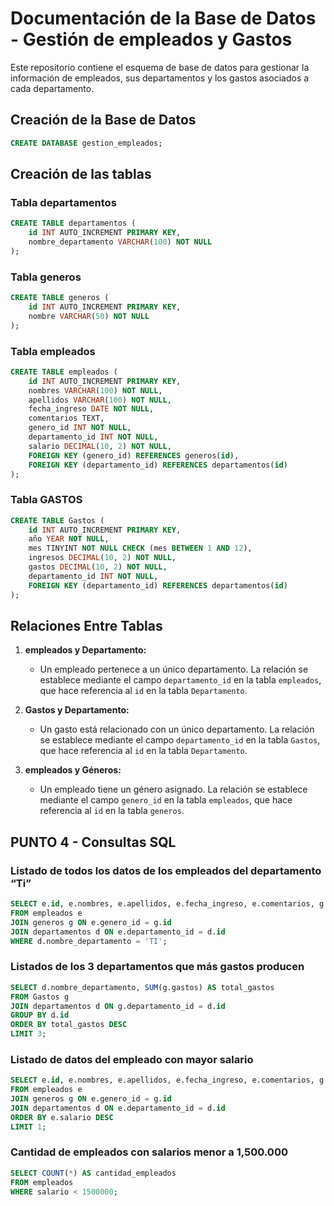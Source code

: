 # Documentación de la Base de Datos - Gestión de empleados y Gastos

Este repositorio contiene el esquema de base de datos para gestionar la información de empleados, sus departamentos y los gastos asociados a cada departamento.

## Creación de la Base de Datos

```sql
CREATE DATABASE gestion_empleados;
```

## Creación de las tablas

### Tabla departamentos

```sql
CREATE TABLE departamentos (
    id INT AUTO_INCREMENT PRIMARY KEY,
    nombre_departamento VARCHAR(100) NOT NULL
);
```

### Tabla generos

```sql
CREATE TABLE generos (
    id INT AUTO_INCREMENT PRIMARY KEY,
    nombre VARCHAR(50) NOT NULL
);

```

### Tabla empleados

```sql
CREATE TABLE empleados (
    id INT AUTO_INCREMENT PRIMARY KEY,
    nombres VARCHAR(100) NOT NULL,
    apellidos VARCHAR(100) NOT NULL,
    fecha_ingreso DATE NOT NULL,
    comentarios TEXT,
    genero_id INT NOT NULL,
    departamento_id INT NOT NULL,
    salario DECIMAL(10, 2) NOT NULL,
    FOREIGN KEY (genero_id) REFERENCES generos(id),
    FOREIGN KEY (departamento_id) REFERENCES departamentos(id)
);
```

### Tabla GASTOS

```sql
CREATE TABLE Gastos (
    id INT AUTO_INCREMENT PRIMARY KEY,
    año YEAR NOT NULL,
    mes TINYINT NOT NULL CHECK (mes BETWEEN 1 AND 12),
    ingresos DECIMAL(10, 2) NOT NULL,
    gastos DECIMAL(10, 2) NOT NULL,
    departamento_id INT NOT NULL,
    FOREIGN KEY (departamento_id) REFERENCES departamentos(id)
);
```

## Relaciones Entre Tablas

1. **empleados y Departamento:**
   - Un empleado pertenece a un único departamento. La relación se establece mediante el campo `departamento_id` en la tabla `empleados`, que hace referencia al `id` en la tabla `Departamento`.

2. **Gastos y Departamento:**
   - Un gasto está relacionado con un único departamento. La relación se establece mediante el campo `departamento_id` en la tabla `Gastos`, que hace referencia al `id` en la tabla `Departamento`.

3. **empleados y Géneros:**
   - Un empleado tiene un género asignado. La relación se establece mediante el campo `genero_id` en la tabla `empleados`, que hace referencia al `id` en la tabla `generos`.

## PUNTO 4 - Consultas SQL

### Listado de todos los datos de los empleados del departamento “Ti”

```sql
SELECT e.id, e.nombres, e.apellidos, e.fecha_ingreso, e.comentarios, g.nombre AS genero, d.nombre_departamento, e.salario
FROM empleados e
JOIN generos g ON e.genero_id = g.id
JOIN departamentos d ON e.departamento_id = d.id
WHERE d.nombre_departamento = 'TI';
```

### Listados de los 3 departamentos que más gastos producen

```sql
SELECT d.nombre_departamento, SUM(g.gastos) AS total_gastos
FROM Gastos g
JOIN departamentos d ON g.departamento_id = d.id
GROUP BY d.id
ORDER BY total_gastos DESC
LIMIT 3;
```

### Listado de datos del empleado con mayor salario

```sql
SELECT e.id, e.nombres, e.apellidos, e.fecha_ingreso, e.comentarios, g.nombre AS genero, d.nombre_departamento, e.salario
FROM empleados e
JOIN generos g ON e.genero_id = g.id
JOIN departamentos d ON e.departamento_id = d.id
ORDER BY e.salario DESC
LIMIT 1;
```

### Cantidad de empleados con salarios menor a 1,500.000

```sql
SELECT COUNT(*) AS cantidad_empleados
FROM empleados
WHERE salario < 1500000;
```
